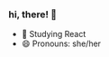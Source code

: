 ### hi, there! 👋

- 🌱 Studying React
- 😄 Pronouns: she/her

<!-- ![annajuliabreu GitHub stats](https://github-readme-stats.vercel.app/api?username=annajuliabreu&show_icons=true&theme=dracula) ![Most Used Languages](https://github-readme-stats.vercel.app/api/top-langs/?username=annajuliabreu&theme=dracula)
 -->
<!-- #### Skills

<div style="display: inline_block"><br/>
<img alt="html5" align="center" src="https://img.shields.io/badge/HTML5-E34F26?style=for-the-badge&logo=html5&logoColor=white"/>
<img alt="css" align="center" src="https://img.shields.io/badge/CSS3-1572B6?style=for-the-badge&logo=css3&logoColor=white"/>
<img alt="css" align="center" src="https://img.shields.io/badge/JavaScript-323330?style=for-the-badge&logo=javascript&logoColor=F7DF1E"/> -->

<!-- [![Linkedin](https://img.shields.io/badge/LinkedIn-0077B5?style=for-the-badge&logo=linkedin&logoColor=white)](https://www.linkedin.com/in/annajuliabreu) 
[![Instagram](https://img.shields.io/badge/Instagram-E4405F?style=for-the-badge&logo=instagram&logoColor=white)](https://www.instagram.com/annajuliabreu) [![Behance](https://img.shields.io/badge/-Behance-blue?style=for-the-badge&logo=behance&logoColor=white)](https://www.behance.net/annajuliabreu) -->
  
<!--
**annajuliabreu/annajuliabreu** is a ✨ _special_ ✨ repository because its `README.md` (this file) appears on your GitHub profile.

Here are some ideas to get you started:

- 🔭 I’m currently working on ...
- 🌱 I’m currently learning ...
- 👯 I’m looking to collaborate on ...
- 🤔 I’m looking for help with ...
- 💬 Ask me about ...
- 📫 How to reach me: ...
- 😄 Pronouns: ...
- ⚡ Fun fact: ...
-->

